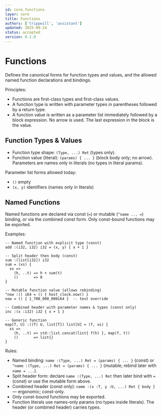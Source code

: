 ```yaml
---
id: core.functions
layer: core
title: Functions
authors: ['trippwill', 'assistant']
updated: 2025-09-14
status: accepted
version: 0.1.0
---
```


# Functions

Defines the canonical forms for function types and values, and the allowed named function declarations and bindings.

Principles:
- Functions are first-class types and first-class values.
- A function type is written with parameter types in parentheses followed by a return type.
- A function value is written as a parameter list immediately followed by a block expression. No arrow is used. The last expression in the block is the value.

## Function Types & Values

- Function type shape: `(Type, ...) Ret` (types only).
- Function value (literal): `(params) { ... }` (block body only; no arrow). Parameters are names only in literals (no types in literal params).

Parameter list forms allowed today:
- `()` empty
- `(x, y)` identifiers (names only in literals)

## Named Functions

Named functions are declared via const (`=`) or mutable (`^name ... =`) binding, or via the combined const form. Only const-bound functions may be exported.

Examples:
```brim
-- Named function with explicit type (const)
add :(i32, i32) i32 = (x, y) { x + 1 }

-- Split header then body (const)
sum :(list[i32]) i32
sum = (xs) {
  xs =>
    (h, ..t) => h + sum(t)
    ()       => 0
}

-- Mutable function value (allows rebinding)
^now :() i64 = () { host_clock.now() }
now = () { 1_700_000_000i64 }  -- test override

-- Combined header with parameter names & types (const only)
inc :(x :i32) i32 { x + 1 }

-- Generic function
map[T, U] :((T) U, list[T]) list[U] = (f, xs) {
  xs =>
    (h, ..t) => std::list.concat(list{ f(h) }, map(f, t))
    ()       => list{}
}
```

Rules:
- Named binding: `name :(Type, ...) Ret = (params) { ... }` (const) or `^name :(Type, ...) Ret = (params) { ... }` (mutable; rebind later with `name = ...`).
- Split header form: declare `name :(Type, ...) Ret` then later bind with `=` (const) or use the mutable form above.
- Combined header (const only): `name :(x :T, y :U, ...) Ret { body }` — ergonomic; const-only.
- Only const-bound functions may be exported.
- Function literals use names-only params (no types inside literals). The header (or combined header) carries types.
